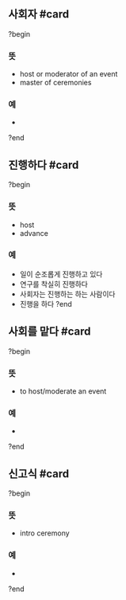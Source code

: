 ## 사회자 #card
?begin
### 뜻
- host or moderator of an event
- master of ceremonies
### 예
-
<!--SR:!2025-09-04,32,248-->
?end

## 진행하다 #card
?begin
### 뜻
- host
- advance
### 예
- 일이 순조롭게 진행하고 있다
- 연구를 착실히 진행하다
- 사회자는 진행하는 하는 사람이다
- 진행을 하다
?end

## 사회를 맡다 #card
?begin
### 뜻
- to host/moderate an event
### 예
-
<!--SR:!2026-01-08,72,230-->
?end

## 신고식 #card
?begin
### 뜻
- intro ceremony
### 예
-
?end
